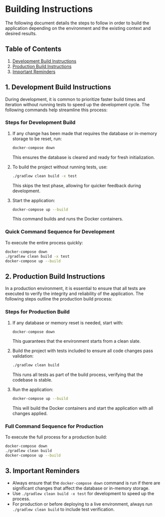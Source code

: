 # Building Instructions

The following document details the steps to follow in order to build the application depending on the environment and the existing context and desired results.

## Table of Contents
1. [Development Build Instructions](#1-development-build-instructions)
2. [Production Build Instructions](#2-production-build-instructions)
3. [Important Reminders](#3-important-reminders)

## 1. Development Build Instructions
During development, it is common to prioritize faster build times and iteration without running tests to speed up the development cycle. The following commands help streamline this process:

### Steps for Development Build
1. If any change has been made that requires the database or in-memory storage to be reset, run:
   ```bash
   docker-compose down
   ```
   This ensures the database is cleared and ready for fresh initialization.

2. To build the project without running tests, use:
   ```bash
   ./gradlew clean build -x test
   ```
   This skips the test phase, allowing for quicker feedback during development.

3. Start the application:
   ```bash
   docker-compose up --build
   ```
   This command builds and runs the Docker containers.

### Quick Command Sequence for Development
To execute the entire process quickly:
```bash
docker-compose down
./gradlew clean build -x test
docker-compose up --build
```

## 2. Production Build Instructions
In a production environment, it is essential to ensure that all tests are executed to verify the integrity and reliability of the application. The following steps outline the production build process:

### Steps for Production Build
1. If any database or memory reset is needed, start with:
   ```bash
   docker-compose down
   ```
   This guarantees that the environment starts from a clean slate.

2. Build the project with tests included to ensure all code changes pass validation:
   ```bash
   ./gradlew clean build
   ```
   This runs all tests as part of the build process, verifying that the codebase is stable.

3. Run the application:
   ```bash
   docker-compose up --build
   ```
   This will build the Docker containers and start the application with all changes applied.

### Full Command Sequence for Production
To execute the full process for a production build:
```bash
docker-compose down
./gradlew clean build
docker-compose up --build
```

## 3. Important Reminders
- Always ensure that the `docker-compose down` command is run if there are significant changes that affect the database or in-memory storage.
- Use `./gradlew clean build -x test` for development to speed up the process.
- For production or before deploying to a live environment, always run `./gradlew clean build` to include test verification.


